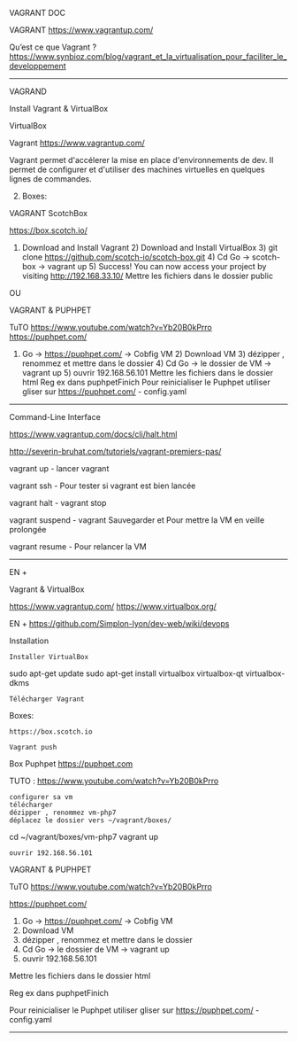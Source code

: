 

VAGRANT DOC



VAGRANT   https://www.vagrantup.com/

Qu’est ce que Vagrant ?   https://www.synbioz.com/blog/vagrant_et_la_virtualisation_pour_faciliter_le_developpement



_____________________________________________________________________________________________




VAGRAND

Install Vagrant & VirtualBox

VirtualBox

Vagrant
https://www.vagrantup.com/


Vagrant permet d'accélerer la mise en place d'environnements de dev.
Il permet de configurer et d'utiliser des machines virtuelles en quelques lignes de commandes.


2)  Boxes:

VAGRANT  ScotchBox

https://box.scotch.io/
1) Download and Install Vagrant 2) Download and Install VirtualBox 3) git clone https://github.com/scotch-io/scotch-box.git 4) Cd Go -> scotch-box -> vagrant up 5) Success! You can now access your project by visiting http://192.168.33.10/
Mettre les fichiers dans le dossier public


OU


VAGRANT & PUPHPET

TuTO https://www.youtube.com/watch?v=Yb20B0kPrro
https://puphpet.com/
1) Go -> https://puphpet.com/ -> Cobfig VM 2) Download VM 3) dézipper , renommez et mettre dans le dossier 4) Cd Go -> le dossier de VM -> vagrant up 5) ouvrir 192.168.56.101
Mettre les fichiers dans le dossier html
Reg ex dans puphpetFinich
Pour reinicialiser le Puphpet utiliser gliser sur https://puphpet.com/ - config.yaml



_____________________________________________________________________________________________


Command-Line Interface

https://www.vagrantup.com/docs/cli/halt.html

http://severin-bruhat.com/tutoriels/vagrant-premiers-pas/


vagrant up  -  lancer vagrant

vagrant ssh - Pour tester si vagrant est bien lancée

vagrant halt  - vagrant stop

vagrant suspend - vagrant Sauvegarder et Pour mettre la VM en veille prolongée

vagrant resume - Pour relancer la VM 



_____________________________________________________________________________________________



EN +


Vagrant & VirtualBox

https://www.vagrantup.com/
https://www.virtualbox.org/


EN + https://github.com/Simplon-lyon/dev-web/wiki/devops
 
Installation

    Installer VirtualBox

sudo apt-get update
sudo apt-get install virtualbox virtualbox-qt virtualbox-dkms

    Télécharger Vagrant


Boxes:

    https://box.scotch.io

    Vagrant push
    

Box Puphpet   https://puphpet.com


TUTO : https://www.youtube.com/watch?v=Yb20B0kPrro


    configurer sa vm
    télécharger
    dézipper , renommez vm-php7
    déplacez le dossier vers ~/vagrant/boxes/

cd ~/vagrant/boxes/vm-php7
vagrant up

    ouvrir 192.168.56.101



VAGRANT & PUPHPET

TuTO https://www.youtube.com/watch?v=Yb20B0kPrro

https://puphpet.com/

1) Go -> https://puphpet.com/   ->   Cobfig VM
2) Download VM
3) dézipper , renommez  et mettre dans le dossier
4) Cd  Go -> le dossier de VM ->  vagrant up
5) ouvrir 192.168.56.101

Mettre les fichiers dans le dossier   html

Reg ex dans puphpetFinich


Pour reinicialiser le Puphpet utiliser gliser sur https://puphpet.com/   - config.yaml





_____________________________________________________________________________________________




